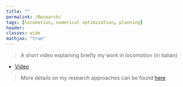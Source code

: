 ```yaml
---
title: ""
permalink: /Research/
tags: [locomotion, numerical optimization, planning]
header:
classes: wide
mathjax: "true"
---
```


>   A short video explaining briefly my work in locomotion (in italian)

-   [Video](https://opentalk.iit.it/vertical-vision-michele-focchi-hyq/)  

>   More details on my research approaches can be found [here](https://dls.iit.it/research/locomotion)  
